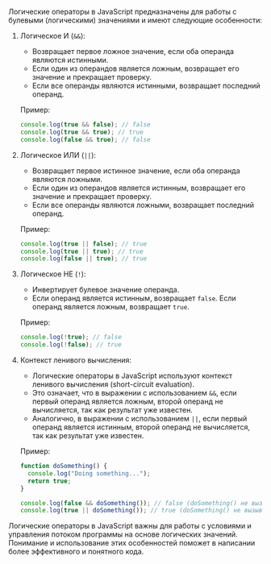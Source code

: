 Логические операторы в JavaScript предназначены для работы с булевыми (логическими) значениями и имеют следующие особенности:

1. Логическое И (`&&`):
   - Возвращает первое ложное значение, если оба операнда являются истинными.
   - Если один из операндов является ложным, возвращает его значение и прекращает проверку.
   - Если все операнды являются истинными, возвращает последний операнд.

   Пример:
   ```javascript
   console.log(true && false); // false
   console.log(true && true); // true
   console.log(false && true); // false
   ```

2. Логическое ИЛИ (`||`):
   - Возвращает первое истинное значение, если оба операнда являются ложными.
   - Если один из операндов является истинным, возвращает его значение и прекращает проверку.
   - Если все операнды являются ложными, возвращает последний операнд.

   Пример:
   ```javascript
   console.log(true || false); // true
   console.log(true || true); // true
   console.log(false || true); // true
   ```

3. Логическое НЕ (`!`):
   - Инвертирует булевое значение операнда.
   - Если операнд является истинным, возвращает `false`. Если операнд является ложным, возвращает `true`.

   Пример:
   ```javascript
   console.log(!true); // false
   console.log(!false); // true
   ```

4. Контекст ленивого вычисления:
   - Логические операторы в JavaScript используют контекст ленивого вычисления (short-circuit evaluation).
   - Это означает, что в выражении с использованием `&&`, если первый операнд является ложным, второй операнд не вычисляется, так как результат уже известен.
   - Аналогично, в выражении с использованием `||`, если первый операнд является истинным, второй операнд не вычисляется, так как результат уже известен.

   Пример:
   ```javascript
   function doSomething() {
     console.log("Doing something...");
     return true;
   }

   console.log(false && doSomething()); // false (doSomething() не вызывается)
   console.log(true || doSomething()); // true (doSomething() не вызывается)
   ```

Логические операторы в JavaScript важны для работы с условиями и управления потоком программы на основе логических значений. Понимание и использование этих особенностей поможет в написании более эффективного и понятного кода.